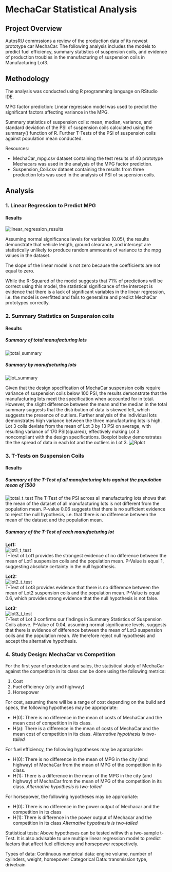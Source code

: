 # **MechaCar Statistical Analysis**

## **Project Overview**
AutosRU commssions a review of the production data of its newest prototype car MechaCar. The following analysis includes the models to predict fuel efficiency, summary statistics of suspension coils, and evidence of production troubles in the manufacturing of suspension coils in Manufacturing Lot3. 

## **Methodology**
The analysis was conducted using R programming language on RStudio IDE. 

MPG factor prediction: Linear regression model was used to predict the significant factors affecting variance in the MPG. 

Summary statistics of suspension coils: mean, median, variance, and standard deviation of the PSI of suspension coils calculated using the summary() function of R. Further T-Tests of the PSI of suspension coils against population mean conducted.

Resources: 
* MechaCar_mpg.csv dataset containing the test results of 40 prototype Mechacars was used in the analysis of the MPG factor prediction. 
* Suspension_Coil.csv dataset containing the results from three production lots was used in the analysis of PSI of suspension coils.


## **Analysis**

### 1. Linear Regression to Predict MPG
#### Results
![linear_regression_results](images/mpg_linear_regression.png)

Assuming normal significance levels for variables (0.05), the results demonstrate that vehicle length, ground clearance, and intercept are statistically unlikely to produce random ammounts of variance to the mpg values in the dataset. 

The slope of the linear model is not zero because the coefficients are not equal to zero. 

While the R-Squared of the model suggests that 71% of predictions will be correct using this model, the statistical significance of the intercept is evidence that there is a lack of significant variables in the linear regression, i.e. the model is overfitted and fails to generalize and predict MechaCar prototypes correctly. 

### 2. Summary Statistics on Suspension coils
#### Results
##### Summary of total manufacturing lots
![total_summary](images/coilPSI_total_stat_summary.png)

##### Summary by manufacturing lots
![lot_summary](images/coilPSI_lot_stat_summary.png)

Given that the design specification of MechaCar suspension coils require variance of suspension coils below 100 PSI, the results demonstrate that the manufacturing lots meet the specification when accounted for in total. However, the slight difference between the mean and the median in the total summary suggests that the distribution of data is skewed left, which suggests the presence of outliers. Further analysis of the individual lots demonstrates high variance between the three manufacturing lots is high. Lot 3 coils deviate from the mean of Lot 3 by 13 PSI on average, with resulting variance of 170 PSI(squared), effectively making Lot 3 noncompliant with the design specifications. Boxplot below demonstrates the the spread of data in each lot and the outliers in Lot 3.
![Rplot](images/Rplot.png)

### 3. T-Tests on Suspension Coils
#### Results
##### Summary of the T-Test of all manufacturing lots against the population mean of 1500
![total_t_test](images/total_t_test.png)
The T-Test of the PSI across all manufacturing lots shows that the mean of the dataset of all manufacturing lots is not different from the population mean. P-value 0.06 suggests that there is no sufficient evidence to reject the null hypothesis, i.e. that there is no difference between the mean of the dataset and the population mean.

##### Summary of the T-Test of each manufacturing lot
**Lot1:**<br> 
![lot1_t_test](images/lot1_t_test.png)<br>
T-Test of Lot1 provides the strongest evidence of no difference between the mean of Lot1 suspension coils and the population mean. P-Value is equal 1, suggesting absolute certainty in the null hypothesis.

**Lot2:**<br>
![lot2_t_test](images/lot2_t_test.png)<br>
T-Test of Lot3 provides evidence that there is no difference between the mean of Lot2 suspension coils and the population mean. P-Value is equal 0.6, which provides strong evidence that the null hypothesis is not false. 

**Lot3:**<br>
![lot3_t_test](images/lot3_t_test.png)<br>
T-Test of Lot 3 confirms our findings in Summary Statistics of Suspension Coils above. P-Value of 0.04, assuming normal significance levels, suggests that there is evidence of difference between the mean of Lot3 suspension coils and the population mean. We therefore reject null hypothesis and accept the alternative hypothesis. 

### 4. Study Design: MechaCar vs Competition

For the first year of production and sales, the statistical study of MechaCar against the competition in its class can be done using the following metrics: 
1. Cost
2. Fuel efficiency (city and highway)
3. Horsepower

For cost, assuming there will be a range of cost depending on the build and specs, the following hypotheses may be appropriate: 
* H(0): There is no difference in the mean of costs of MechaCar and the mean cost of competition in its class.
* H(a): There is a difference in the mean of costs of MechaCar and the mean cost of competition in its class.
*Alternative hypothesis is two-tailed*

For fuel efficiency, the following hypotheses may be appropriate: 
* H(0): There is no difference in the mean of MPG in the city (and highway) of MechaCar from the mean of MPG of the competition in its class.
* H(1): There is a difference in the mean of the MPG in the city (and highway) of MechaCar from the mean of MPG of the competition in its class. 
*Alternative hypothesis is two-tailed*

For horsepower, the following hypotheses may be appropriate: 
* H(0): There is no difference in the power output of Mechacar and the competition in its class
* H(1): There is difference in the power output of Mechacar and the competition in its class
*Alternative hypothesis is two-tailed*

Statistical tests: 
Above hypotheses can be tested withwith a two-sample t-Test. It is also advisable to use multiple linear regression model to predict factors that affect fuel efficiency and horsepower respectively.

Types of data: 
Continuous numerical data: engine volume, number of cylinders, weight, horsepower
Categorical Data: transmission type, drivetrain

